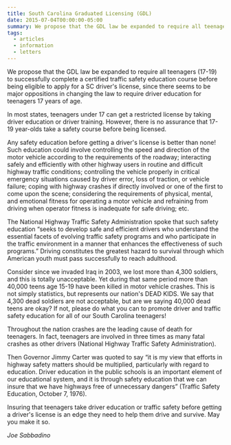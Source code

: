 ```yaml
---
title: South Carolina Graduated Licensing (GDL)
date: 2015-07-04T00:00:00-05:00
summary: We propose that the GDL law be expanded to require all teenagers (17-19) to successfully complete a certified Traffic Safety Education course before being eligible to apply for a SC driver license, since there seems...
tags:
  - articles
  - information
  - letters
---
```

We propose that the GDL law be expanded to require all teenagers (17-19) to successfully complete a certified traffic safety education course before being eligible to apply for a SC driver's license, since there seems to be major oppositions in changing the law to require driver education for teenagers 17 years of age.

In most states, teenagers under 17 can get a restricted license by taking driver education or driver training. However, there is no assurance that 17-19 year-olds take a safety course before being licensed.

Any safety education before getting a driver's license is better than none! Such education could involve controlling the speed and direction of the motor vehicle according to the requirements of the roadway; interacting safely and efficiently with other highway users in routine and difficult highway traffic conditions; controlling the vehicle properly in critical emergency situations caused by driver error, loss of traction, or vehicle failure; coping with highway crashes if directly involved or one of the first to come upon the scene; considering the requirements of physical, mental, and emotional fitness for operating a motor vehicle and refraining from driving when operator fitness is inadequate for safe driving; etc.

The National Highway Traffic Safety Administration spoke that such safety education &ldquo;seeks to develop safe and efficient drivers who understand the essential facets of evolving traffic safety programs and who participate in the traffic environment in a manner that enhances the effectiveness of such programs.&rdquo; Driving constitutes the greatest hazard to survival through which American youth must pass successfully to reach adulthood.

Consider since we invaded Iraq in 2003, we lost more than 4,300 soldiers, and this is totally unacceptable. Yet during that same period more than 40,000 teens age 15-19 have been killed in motor vehicle crashes. This is not simply statistics, but represents our nation's DEAD KIDS. We say that 4,300 dead soldiers are not acceptable, but are we saying 40,000 dead teens are okay? If not, please do what you can to promote driver and traffic safety education for all of our South Carolina teenagers!

Throughout the nation crashes are the leading cause of death for teenagers. In fact, teenagers are involved in three times as many fatal crashes as other drivers (National Highway Traffic Safety Administration).

Then Governor Jimmy Carter was quoted to say &ldquo;it is my view that efforts in highway safety matters should be multiplied, particularly with regard to education. Driver education in the public schools is an important element of our educational system, and it is through safety education that we can insure that we have highways free of unnecessary dangers&rdquo; (Traffic Safety Education, October 7, 1976).

Insuring that teenagers take driver education or traffic safety before getting a driver's license is an edge they need to help them drive and survive. May you make it so.

*Joe Sabbadino*
